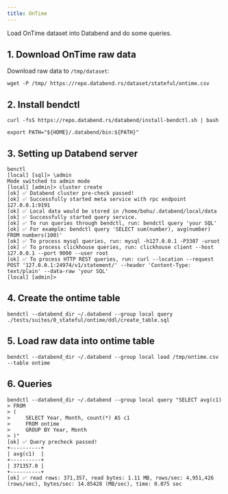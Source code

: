 ```yaml
---
title: OnTime
---
```


Load OnTime dataset into Databend and do some queries.

## 1. Download OnTime raw data

Download raw data to `/tmp/dataset`:

```
wget -P /tmp/ https://repo.databend.rs/dataset/stateful/ontime.csv
```

## 2. Install bendctl


```shell
curl -fsS https://repo.databend.rs/databend/install-bendctl.sh | bash
```

```shell
export PATH="${HOME}/.databend/bin:${PATH}"
```

## 3. Setting up Databend server

```shell
benctl
[local] [sql]> \admin
Mode switched to admin mode
[local] [admin]> cluster create
[ok] ✅ Databend cluster pre-check passed!
[ok] ✅ Successfully started meta service with rpc endpoint 127.0.0.1:9191
[ok] ✅ Local data would be stored in /home/bohu/.databend/local/data
[ok] ✅ Successfully started query service.
[ok] ✅ To run queries through bendctl, run: bendctl query 'your SQL'
[ok] ✅ For example: bendctl query 'SELECT sum(number), avg(number) FROM numbers(100)'
[ok] ✅ To process mysql queries, run: mysql -h127.0.0.1 -P3307 -uroot
[ok] ✅ To process clickhouse queries, run: clickhouse client --host 127.0.0.1 --port 9000 --user root
[ok] ✅ To process HTTP REST queries, run: curl --location --request POST '127.0.0.1:24974/v1/statement/' --header 'Content-Type: text/plain' --data-raw 'your SQL'
[local] [admin]> 
```

## 4. Create the ontime table

```
bendctl --databend_dir ~/.databend --group local query ./tests/suites/0_stateful/ontime/ddl/create_table.sql
```

## 5. Load raw data into ontime table
```
bendctl --databend_dir ~/.databend --group local load /tmp/ontime.csv --table ontime
```

## 6. Queries

```
bendctl --databend_dir ~/.databend --group local query "SELECT avg(c1)
> FROM
> (
>     SELECT Year, Month, count(*) AS c1
>     FROM ontime
>     GROUP BY Year, Month
> )"
[ok] ✅ Query precheck passed!
+----------+
| avg(c1)  |
+----------+
| 371357.0 |
+----------+
[ok] ✅ read rows: 371,357, read bytes: 1.11 MB, rows/sec: 4,951,426 (rows/sec), bytes/sec: 14.85428 (MB/sec), time: 0.075 sec
```

